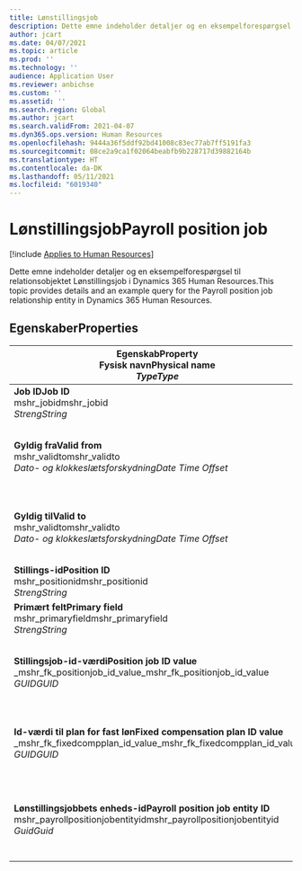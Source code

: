 ```yaml
---
title: Lønstillingsjob
description: Dette emne indeholder detaljer og en eksempelforespørgsel til objektet Lønstillingsjob i Dynamics 365 Human Resources.
author: jcart
ms.date: 04/07/2021
ms.topic: article
ms.prod: ''
ms.technology: ''
audience: Application User
ms.reviewer: anbichse
ms.custom: ''
ms.assetid: ''
ms.search.region: Global
ms.author: jcart
ms.search.validFrom: 2021-04-07
ms.dyn365.ops.version: Human Resources
ms.openlocfilehash: 9444a36f5ddf92bd41008c83ec77ab7ff5191fa3
ms.sourcegitcommit: 08ce2a9ca1f02064beabfb9b228717d39882164b
ms.translationtype: HT
ms.contentlocale: da-DK
ms.lasthandoff: 05/11/2021
ms.locfileid: "6019340"
---
```

# <a name="payroll-position-job"></a><span data-ttu-id="62800-103">Lønstillingsjob</span><span class="sxs-lookup"><span data-stu-id="62800-103">Payroll position job</span></span>

[!include [Applies to Human Resources](../includes/applies-to-hr.md)]

<span data-ttu-id="62800-104">Dette emne indeholder detaljer og en eksempelforespørgsel til relationsobjektet Lønstillingsjob i Dynamics 365 Human Resources.</span><span class="sxs-lookup"><span data-stu-id="62800-104">This topic provides details and an example query for the Payroll position job relationship entity in Dynamics 365 Human Resources.</span></span>

## <a name="properties"></a><span data-ttu-id="62800-105">Egenskaber</span><span class="sxs-lookup"><span data-stu-id="62800-105">Properties</span></span>

| <span data-ttu-id="62800-106">Egenskab</span><span class="sxs-lookup"><span data-stu-id="62800-106">Property</span></span><br><span data-ttu-id="62800-107">**Fysisk navn**</span><span class="sxs-lookup"><span data-stu-id="62800-107">**Physical name**</span></span><br><span data-ttu-id="62800-108">**_Type_**</span><span class="sxs-lookup"><span data-stu-id="62800-108">**_Type_**</span></span> | <span data-ttu-id="62800-109">Anvendelse</span><span class="sxs-lookup"><span data-stu-id="62800-109">Use</span></span> | <span data-ttu-id="62800-110">Betegnelse</span><span class="sxs-lookup"><span data-stu-id="62800-110">Description</span></span> |
| --- | --- | --- |
| <span data-ttu-id="62800-111">**Job ID**</span><span class="sxs-lookup"><span data-stu-id="62800-111">**Job ID**</span></span><br><span data-ttu-id="62800-112">mshr_jobid</span><span class="sxs-lookup"><span data-stu-id="62800-112">mshr_jobid</span></span><br><span data-ttu-id="62800-113">*Streng*</span><span class="sxs-lookup"><span data-stu-id="62800-113">*String*</span></span> | <span data-ttu-id="62800-114">Skrivebeskyttet</span><span class="sxs-lookup"><span data-stu-id="62800-114">Readp-only</span></span><br><span data-ttu-id="62800-115">Påkrævet</span><span class="sxs-lookup"><span data-stu-id="62800-115">Required</span></span> |<span data-ttu-id="62800-116">Jobbets id.</span><span class="sxs-lookup"><span data-stu-id="62800-116">The ID of the job.</span></span> |
| <span data-ttu-id="62800-117">**Gyldig fra**</span><span class="sxs-lookup"><span data-stu-id="62800-117">**Valid from**</span></span><br><span data-ttu-id="62800-118">mshr_validto</span><span class="sxs-lookup"><span data-stu-id="62800-118">mshr_validto</span></span><br><span data-ttu-id="62800-119">*Dato- og klokkeslætsforskydning*</span><span class="sxs-lookup"><span data-stu-id="62800-119">*Date Time Offset*</span></span> | <span data-ttu-id="62800-120">Skrivebeskyttet</span><span class="sxs-lookup"><span data-stu-id="62800-120">Read-only</span></span> <br><span data-ttu-id="62800-121">Påkrævet</span><span class="sxs-lookup"><span data-stu-id="62800-121">Required</span></span> | <span data-ttu-id="62800-122">Den dato, som stilling og jobrelationen er gyldig fra.</span><span class="sxs-lookup"><span data-stu-id="62800-122">Date the postion and job relationship is valid from.</span></span> |
| <span data-ttu-id="62800-123">**Gyldig til**</span><span class="sxs-lookup"><span data-stu-id="62800-123">**Valid to**</span></span><br><span data-ttu-id="62800-124">mshr_validto</span><span class="sxs-lookup"><span data-stu-id="62800-124">mshr_validto</span></span><br><span data-ttu-id="62800-125">*Dato- og klokkeslætsforskydning*</span><span class="sxs-lookup"><span data-stu-id="62800-125">*Date Time Offset*</span></span> | <span data-ttu-id="62800-126">Skrivebeskyttet</span><span class="sxs-lookup"><span data-stu-id="62800-126">Read-only</span></span> <br><span data-ttu-id="62800-127">Påkrævet</span><span class="sxs-lookup"><span data-stu-id="62800-127">Required</span></span> | <span data-ttu-id="62800-128">Den dato, som stillingen og jobrelationen er gyldig til.</span><span class="sxs-lookup"><span data-stu-id="62800-128">Date the position and job relationship is valid to.</span></span>  |
| <span data-ttu-id="62800-129">**Stillings-id**</span><span class="sxs-lookup"><span data-stu-id="62800-129">**Position ID**</span></span><br><span data-ttu-id="62800-130">mshr_positionid</span><span class="sxs-lookup"><span data-stu-id="62800-130">mshr_positionid</span></span><br><span data-ttu-id="62800-131">*Streng*</span><span class="sxs-lookup"><span data-stu-id="62800-131">*String*</span></span> | <span data-ttu-id="62800-132">Skrivebeskyttet</span><span class="sxs-lookup"><span data-stu-id="62800-132">Read-only</span></span><br><span data-ttu-id="62800-133">Påkrævet</span><span class="sxs-lookup"><span data-stu-id="62800-133">Required</span></span> | <span data-ttu-id="62800-134">Stillingens id.</span><span class="sxs-lookup"><span data-stu-id="62800-134">The ID of the position.</span></span> |
| <span data-ttu-id="62800-135">**Primært felt**</span><span class="sxs-lookup"><span data-stu-id="62800-135">**Primary field**</span></span><br><span data-ttu-id="62800-136">mshr_primaryfield</span><span class="sxs-lookup"><span data-stu-id="62800-136">mshr_primaryfield</span></span><br><span data-ttu-id="62800-137">*Streng*</span><span class="sxs-lookup"><span data-stu-id="62800-137">*String*</span></span> | <span data-ttu-id="62800-138">Påkrævet</span><span class="sxs-lookup"><span data-stu-id="62800-138">Required</span></span><br><span data-ttu-id="62800-139">Systemgenereret</span><span class="sxs-lookup"><span data-stu-id="62800-139">System generated</span></span> |  |
| <span data-ttu-id="62800-140">**Stillingsjob-id-værdi**</span><span class="sxs-lookup"><span data-stu-id="62800-140">**Position job ID value**</span></span><br><span data-ttu-id="62800-141">_mshr_fk_positionjob_id_value</span><span class="sxs-lookup"><span data-stu-id="62800-141">_mshr_fk_positionjob_id_value</span></span><br><span data-ttu-id="62800-142">*GUID*</span><span class="sxs-lookup"><span data-stu-id="62800-142">*GUID*</span></span> | <span data-ttu-id="62800-143">Skrivebeskyttet</span><span class="sxs-lookup"><span data-stu-id="62800-143">Read-only</span></span><br><span data-ttu-id="62800-144">Påkrævet</span><span class="sxs-lookup"><span data-stu-id="62800-144">Required</span></span><br><span data-ttu-id="62800-145">Fremmed nøgle: mshr_PayrollPositionJobEntity for mshr_payrollpositionjobentity</span><span class="sxs-lookup"><span data-stu-id="62800-145">Foreign key:mshr_PayrollPositionJobEntity of the mshr_payrollpositionjobentity</span></span> |<span data-ttu-id="62800-146">Id for det job, der er tilknyttet stillingen.</span><span class="sxs-lookup"><span data-stu-id="62800-146">The ID of the job associated with the position.</span></span>|
| <span data-ttu-id="62800-147">**Id-værdi til plan for fast løn**</span><span class="sxs-lookup"><span data-stu-id="62800-147">**Fixed compensation plan ID value**</span></span><br><span data-ttu-id="62800-148">_mshr_fk_fixedcompplan_id_value</span><span class="sxs-lookup"><span data-stu-id="62800-148">_mshr_fk_fixedcompplan_id_value</span></span><br><span data-ttu-id="62800-149">*GUID*</span><span class="sxs-lookup"><span data-stu-id="62800-149">*GUID*</span></span> | <span data-ttu-id="62800-150">Skrivebeskyttet</span><span class="sxs-lookup"><span data-stu-id="62800-150">Read-only</span></span><br><span data-ttu-id="62800-151">Påkrævet</span><span class="sxs-lookup"><span data-stu-id="62800-151">Required</span></span><br><span data-ttu-id="62800-152">Fremmed nøgle: mshr_FixedCompPlan_id for mshr_payrollfixedcompensationplanentity</span><span class="sxs-lookup"><span data-stu-id="62800-152">Foreign key: mshr_FixedCompPlan_id of mshr_payrollfixedcompensationplanentity</span></span>  | <span data-ttu-id="62800-153">Id for planen for fast løn, der er tilknyttet stillingen.</span><span class="sxs-lookup"><span data-stu-id="62800-153">The ID of the fixed compensation plan associated with the position.</span></span> |
| <span data-ttu-id="62800-154">**Lønstillingsjobbets enheds-id**</span><span class="sxs-lookup"><span data-stu-id="62800-154">**Payroll position job entity ID**</span></span><br><span data-ttu-id="62800-155">mshr_payrollpositionjobentityid</span><span class="sxs-lookup"><span data-stu-id="62800-155">mshr_payrollpositionjobentityid</span></span><br><span data-ttu-id="62800-156">*Guid*</span><span class="sxs-lookup"><span data-stu-id="62800-156">*Guid*</span></span> | <span data-ttu-id="62800-157">Påkrævet</span><span class="sxs-lookup"><span data-stu-id="62800-157">Required</span></span><br><span data-ttu-id="62800-158">Systemgenereret.</span><span class="sxs-lookup"><span data-stu-id="62800-158">System generated.</span></span> | <span data-ttu-id="62800-159">Systemgenereret GUID-værdi, der entydigt identificerer jobbet.</span><span class="sxs-lookup"><span data-stu-id="62800-159">A system-generated GUID value to uniquely identify the job.</span></span>  |

